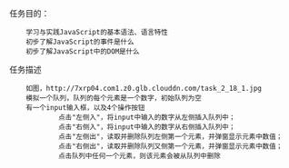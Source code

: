 任务目的：

        学习与实践JavaScript的基本语法、语言特性
        初步了解JavaScript的事件是什么
        初步了解JavaScript中的DOM是什么
        
任务描述

        如图，http://7xrp04.com1.z0.glb.clouddn.com/task_2_18_1.jpg
        模拟一个队列，队列的每个元素是一个数字，初始队列为空
        有一个input输入框，以及4个操作按钮
                点击"左侧入"，将input中输入的数字从左侧插入队列中；
                点击"右侧入"，将input中输入的数字从右侧插入队列中；
                点击"左侧出"，读取并删除队列左侧第一个元素，并弹窗显示元素中数值；
                点击"右侧出"，读取并删除队列又侧第一个元素，并弹窗显示元素中数值；
                点击队列中任何一个元素，则该元素会被从队列中删除
        
